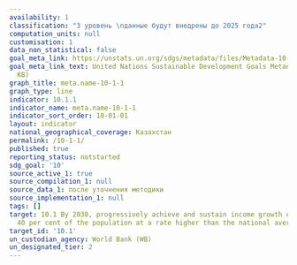 ```yaml
---
availability: 1
classification: "3 уровень \nданные будут внедрены до 2025 года2"
computation_units: null
customisation: 1
data_non_statistical: false
goal_meta_link: https://unstats.un.org/sdgs/metadata/files/Metadata-10-01-01.pdf
goal_meta_link_text: United Nations Sustainable Development Goals Metadata (PDF 221
  KB)
graph_title: meta.name-10-1-1
graph_type: line
indicator: 10.1.1
indicator_name: meta.name-10-1-1
indicator_sort_order: 10-01-01
layout: indicator
national_geographical_coverage: Казахстан
permalink: /10-1-1/
published: true
reporting_status: notstarted
sdg_goal: '10'
source_active_1: true
source_compilation_1: null
source_data_1: после уточнения методики
source_implementation_1: null
tags: []
target: 10.1 By 2030, progressively achieve and sustain income growth of the bottom
  40 per cent of the population at a rate higher than the national average
target_id: '10.1'
un_custodian_agency: World Bank (WB)
un_designated_tier: 2
---
```

